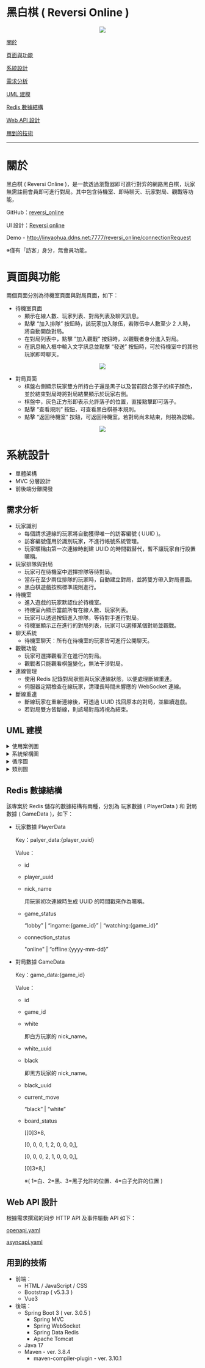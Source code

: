# 黑白棋 ( Reversi Online )
<p align="center">
  <img src="./docs/images/gamePage.png" />
</p>

[關於](#關於)

[頁面與功能](#頁面與功能)

[系統設計](#系統設計)

[需求分析](#需求分析)

[UML 建模](#UML-建模)

[Redis 數據結構](#Redis-數據結構)

[Web API 設計](#Web-API-設計)

[用到的技術](#用到的技術)

---

# 關於

黑白棋 ( Reversi Online )，是一款透過瀏覽器即可進行對弈的網路黑白棋，玩家無需註冊會員即可進行對局。其中包含待機室、即時聊天、玩家對局、觀戰等功能，

GitHub：[reversi_online](https://github.com/LYH-94/reversi_online)

UI 設計：[Reversi online](https://www.figma.com/design/xZkkIagiOKJlOEd6kidLHC/Reversi-online?node-id=0-1&t=XvIsB9GLlsIkScgB-1)

Demo - http://linyaohua.ddns.net:7777/reversi_online/connectionRequest

※僅有「訪客」身分，無會員功能。

# 頁面與功能

兩個頁面分別為待機室頁面與對局頁面，如下：
- 待機室頁面
  - 顯示在線人數、玩家列表、對局列表及聊天訊息。
  - 點擊 “加入排隊” 按鈕時，該玩家加入隊伍，若隊伍中人數至少 2 人時，將自動開啟對局。
  - 在對局列表中，點擊 ”加入觀戰” 按鈕時，以觀戰者身分進入對局。
  - 在訊息輸入框中輸入文字訊息並點擊 “發送” 按鈕時，可於待機室中的其他玩家即時聊天。

<p align="center">
  <img src="./docs/images/lobbyPage.png" />
</p>

- 對局頁面
  - 棋盤右側顯示玩家雙方所持白子還是黑子以及當前回合落子的棋子顏色，並於結束對局時將對局結果顯示於玩家右側。
  - 棋盤中，灰色正方形即表示允許落子的位置，直接點擊即可落子。
  - 點擊 “查看規則” 按鈕，可查看黑白棋基本規則。
  - 點擊 “返回待機室” 按鈕，可返回待機室。若對局尚未結束，則視為認輸。

<p align="center">
  <img src="./docs/images/gamePage.png" />
</p>

# 系統設計

- 單體架構
- MVC 分層設計
- 前後端分離開發

## 需求分析

- 玩家識別
  - 每個請求連線的玩家將自動獲得唯一的訪客編號 ( UUID )。
  - 訪客編號僅用於識別玩家，不進行帳號系統管理。
  - 玩家暱稱由第一次連線時創建 UUID 的時間戳替代，暫不讓玩家自行設置暱稱。
- 玩家排隊與對局
  - 玩家可在待機室中選擇排隊等待對局。
  - 當存在至少兩位排隊的玩家時，自動建立對局，並將雙方帶入對局畫面。
  - 黑白棋遊戲按照標準規則進行。
- 待機室
  - 進入遊戲的玩家默認位於待機室。
  - 待機室內顯示當前所有在線人數、玩家列表。
  - 玩家可以透過按鈕進入排隊，等待對手進行對局。
  - 待機室顯示正在進行的對局列表，玩家可以選擇某個對局並觀戰。
- 聊天系統
  - 待機室聊天：所有在待機室的玩家皆可進行公開聊天。
- 觀戰功能
  - 玩家可選擇觀看正在進行的對局。
  - 觀戰者只能觀看棋盤變化，無法干涉對局。
- 連線管理
  - 使用 Redis 記錄對局狀態與玩家連線狀態，以便處理斷線重連。
  - 伺服器定期檢查在線玩家，清理長時間未響應的 WebSocket 連線。
- 斷線重連
  - 斷線玩家在重新連線後，可透過 UUID 找回原本的對局，並繼續遊戲。
  - 若對局雙方皆斷線，則該場對局將視為結束。

## UML 建模

<details>
<summary>使用案例圖</summary>
<p align="center">
  <img src="./docs/images/UseCaseDiagram.svg" />
</p>
角色：

1. 玩家

   遊戲的主要使用者，能夠進行排隊、觀戰、聊天等操作。


使用案例：

1. 進入待機室：
- 玩家進入遊戲後，首先會進入待機室。
- 在待機室中，玩家可選擇排隊、觀戰或參與待機室內的聊天。
2. 文字聊天：
- 玩家可以在待機室內與其他在線玩家進行文字聊天。
3. 排隊：
- 玩家可以選擇排隊，等待與其他玩家進行對局。
- 包含 (`<<include>>`) “進入對局”，表示當有玩家可以進行對局時，玩家將進入對局畫面。
- 擴展 (`<<extend>>`) “斷線重連”。
  - 若玩家在對局過程中發生斷線，系統將記錄其遊戲狀態。
  - 當玩家重新連線時，可透過該功能恢復並繼續進行對局。
  - 此功能屬於 “例外情況”，因此使用 `<<extend>>`。
4. 選擇要觀戰的對局：
- 玩家可以瀏覽當前進行中的對局，並選擇一場進入觀戰模式。
- 包含 (`<<include>>`) “進入觀戰”，表示成功選擇後，玩家將進入觀戰畫面。
</details>

<details>
<summary>系統架構圖</summary>
<p align="center">
  <img src="./docs/images/SystemStructuralDiagram.svg" />
</p>
節點：

本系統主要由 “客戶端 (瀏覽器)” 和 “伺服器 (Linux)” 組成，並且伺服器內部還包含 Tomcat 服務 及 Redis 服務。

1. 客戶端 ( 瀏覽器 )

   玩家透過瀏覽器進行遊戲，主要包含以下模組：

- UI 渲染

  使用 Vue3 來處理遊戲畫面的顯示與動態變化。

- 業務邏輯處理

  使用 JavaScript 來處理前端的業務，例如頁面切換、根據後端響應調用相應的處理函式等。

- 通訊處理

  使用 JavaScript 來處理與後端伺服器的通訊，支援 WebSocket 與 HTTP REST。

2. 伺服器 ( Linux )

   伺服器運行 Tomcat 服務來處理客戶端請求，並透過 Redis 服務來存儲玩家數據與對局數據，如下：

- Tomcat 服務

  部署於 Tomcat 之上的 Spring Boot 應用 ( WAR )，包含以下模組：

  - WebSocket 處理

    負責 WebSocket 連線與即時訊息傳輸，處理對局同步與聊天訊息。

  - HTTP REST 處理

    處理基於 HTTP 的業務邏輯，例如查詢規則、排隊/取消排隊請求、觀戰請求。

  - 遊戲邏輯處理

    負責遊戲規則運算、合法性檢查與對局流程控制。

  - 業務邏輯處理

    處理非遊戲相關的業務邏輯，例如玩家初次連線獲取 UUID 的處理、待機室所需數據查詢等。

  - Redis 連線存取

    作為 Spring Boot 應用與 Redis 數據庫的橋梁，負責處理數據的存取。

- Redis 服務

  用於存儲遊戲相關的數據：

  - 玩家數據

    儲存玩家的連線狀態與基本信息，例如是否在線、是否處於對局狀態、當前所在的對局房間等。

  - 對局數據

    儲存正在進行的對局狀態，例如棋盤資訊、棋手 ID 等。
</details>

<details>
<summary>循序圖</summary>
  <details>
  <summary>玩家連線</summary>
  <p align="center">
    <img src="./docs/images/SequenceDiagram(1).svg" />
  </p>
  </details>

  <details>
  <summary>排隊與開啟對局</summary>
  <p align="center">
    <img src="./docs/images/SequenceDiagram(2).svg" />
  </p>
  </details>

  <details>
  <summary>玩家對局</summary>
  <p align="center">
    <img src="./docs/images/SequenceDiagram(3).svg" />
  </p>
  </details>

  <details>
  <summary>對局結束</summary>
  <p align="center">
    <img src="./docs/images/SequenceDiagram(4).svg" />
  </p>
  </details>

  <details>
  <summary>聊天系統</summary>
  <p align="center">
    <img src="./docs/images/SequenceDiagram(5).svg" />
  </p>
  </details>

  <details>
  <summary>觀戰功能</summary>
  <p align="center">
    <img src="./docs/images/SequenceDiagram(6).svg" />
  </p>
  </details>

  <details>
  <summary>取消排隊</summary>
  <p align="center">
    <img src="./docs/images/SequenceDiagram(7).svg" />
  </p>
  </details>

  <details>
  <summary>當玩家斷線時</summary>
  <p align="center">
    <img src="./docs/images/SequenceDiagram(8).svg" />
  </p>
  </details>

  <details>
  <summary>返回待機室</summary>
  <p align="center">
    <img src="./docs/images/SequenceDiagram(9).svg" />
  </p>
  </details>

  <details>
  <summary>斷線重連</summary>
  <p align="center">
    <img src="./docs/images/SequenceDiagram(10).svg" />
  </p>
  </details>
</details>

<details>
<summary>類別圖</summary>
<p align="center">
  <img src="./docs/images/ClassDiagram.svg" />
</p>
</details>

## Redis 數據結構

該專案於 Redis 儲存的數據結構有兩種，分別為 玩家數據 ( PlayerData ) 和 對局數據 ( GameData )，如下：

- 玩家數據 PlayerData

  Key：palyer_data:{player_uuid}

  Value：

  - id
  - player_uuid
  - nick_name

    用玩家初次連線時生成 UUID 的時間戳來作為暱稱。

  - game_status

    “lobby” | “ingame:{game_id}” | “watching:{game_id}”

  - connection_status

    "online" | “offline:{yyyy-mm-dd}”

- 對局數據 GameData

  Key：game_data:{game_id}

  Value：

  - id
  - game_id
  - white

    即白方玩家的 nick_name。

  - white_uuid
  - black

    即黑方玩家的 nick_name。

  - black_uuid
  - current_move

    “black” | “white”

  - board_status

    [[0]3*8,

    [0, 0, 0, 1, 2, 0, 0, 0,],

    [0, 0, 0, 2, 1, 0, 0, 0,],

    [0]3*8,]

    ※( 1=白、2=黑、3=黑子允許的位置、4=白子允許的位置 )

## Web API 設計

根據需求撰寫的同步 HTTP API 及事件驅動 API 如下：

[openapi.yaml](https://github.com/LYH-94/dietary_assistant/blob/main/docs/openapi.yaml)

[asyncapi.yaml](https://github.com/LYH-94/dietary_assistant/blob/main/docs/asyncapi.yaml)

## 用到的技術

- 前端：
  - HTML / JavaScript / CSS
  - Bootstrap ( v5.3.3 )
  - Vue3
- 後端：
  - Spring Boot 3 ( ver. 3.0.5 )
    - Spring MVC
    - Spring WebSocket
    - Spring Data Redis
    - Apache Tomcat
  - Java 17
  - Maven - ver. 3.8.4
    - maven-compiler-plugin - ver. 3.10.1
